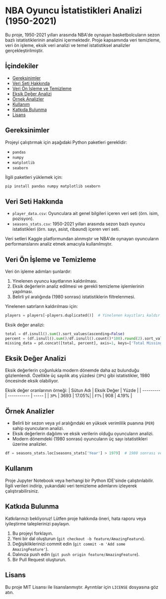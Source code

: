 

# NBA Oyuncu İstatistikleri Analizi (1950-2021)

Bu proje, 1950-2021 yılları arasında NBA'de oynayan basketbolcuların sezon bazlı istatistiklerinin analizini içermektedir. Proje kapsamında veri temizleme, veri ön işleme, eksik veri analizi ve temel istatistiksel analizler gerçekleştirilmiştir.

## İçindekiler
- [Gereksinimler](#gereksinimler)
- [Veri Seti Hakkında](#veri-seti-hakkinda)
- [Veri Ön İşleme ve Temizleme](#veri-on-isleme-ve-temizleme)
- [Eksik Değer Analizi](#eksik-deger-analizi)
- [Örnek Analizler](#ornek-analizler)
- [Kullanım](#kullanim)
- [Katkıda Bulunma](#katkida-bulunma)
- [Lisans](#lisans)

## Gereksinimler
Projeyi çalıştırmak için aşağıdaki Python paketleri gereklidir:
- `pandas`
- `numpy`
- `matplotlib`
- `seaborn`

İlgili paketleri yüklemek için:
```bash
pip install pandas numpy matplotlib seaborn
```

## Veri Seti Hakkında
- `player_data.csv`: Oyunculara ait genel bilgileri içeren veri seti (örn. isim, pozisyon).
- `seasons_stats.csv`: 1950-2021 yılları arasında sezon bazlı oyuncu istatistikleri (örn. sayı, asist, ribaund) içeren veri seti.

Veri setleri Kaggle platformundan alınmıştır ve NBA'de oynayan oyuncuların performanslarını analiz etmek amacıyla kullanılmıştır.

## Veri Ön İşleme ve Temizleme
Veri ön işleme adımları şunlardır:
1. Yinelenen oyuncu kayıtlarının kaldırılması.
2. Eksik değerlerin analiz edilmesi ve gerekli temizleme işlemlerinin yapılması.
3. Belirli yıl aralığında (1980 sonrası) istatistiklerin filtrelenmesi.

Yinelenen satırların kaldırılması için:
```python
players = players[~players.duplicated()]  # Yinelenen kayıtları kaldır
```

Eksik değer analizi:
```python
total = df.isnull().sum().sort_values(ascending=False)
percent = (df.isnull().sum()/df.isnull().count()*100).round(2).sort_values(ascending=False)
missing_data = pd.concat([total, percent], axis=1, keys=['Total Missing', 'Percent Missing'])
```

## Eksik Değer Analizi
Eksik değerlerin çoğunlukla modern dönemde daha az bulunduğu gözlemlendi. Özellikle üç sayılık atış yüzdesi (`3P%`) gibi istatistikler, 1980 öncesinde eksik olabiliyor.

Eksik değer oranlarının örneği:
| Sütun Adı | Eksik Değer | Yüzde |
| --------- | ----------- | ----- |
| `3P%`     | 3693        | 17.05%|
| `FT%`     | 908         | 4.19% |

## Örnek Analizler
- Belirli bir sezon veya yıl aralığındaki en yüksek verimlilik puanına (`PER`) sahip oyuncuların analizi.
- Eksik değerlerin dağılımı ve eksik verilerin olduğu oyuncuların analizi.
- Modern dönemdeki (1980 sonrası) oyuncuların üç sayı istatistikleri üzerine analizler.

```python
df = seasons_stats.loc[seasons_stats['Year'] > 1979]  # 1980 sonrası veriyi filtreleme
```

## Kullanım
Proje Jupyter Notebook veya herhangi bir Python IDE'sinde çalıştırılabilir. İlgili verileri indirip, yukarıdaki veri temizleme adımlarını izleyerek çalıştırabilirsiniz.

## Katkıda Bulunma
Katkılarınızı bekliyoruz! Lütfen proje hakkında öneri, hata raporu veya iyileştirme taleplerinizi paylaşın.

1. Bu projeyi forklayın.
2. Yeni bir dal oluşturun (`git checkout -b feature/AmazingFeature`).
3. Değişikliklerinizi commit edin (`git commit -m 'Add some AmazingFeature'`).
4. Dalınıza push edin (`git push origin feature/AmazingFeature`).
5. Bir Pull Request oluşturun.

## Lisans
Bu proje MIT Lisansı ile lisanslanmıştır. Ayrıntılar için `LICENSE` dosyasına göz atın.

